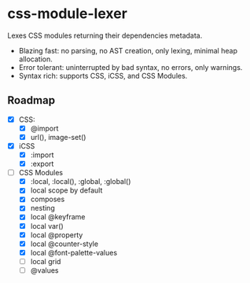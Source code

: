 # css-module-lexer

Lexes CSS modules returning their dependencies metadata.

- Blazing fast: no parsing, no AST creation, only lexing, minimal heap allocation.
- Error tolerant: uninterrupted by bad syntax, no errors, only warnings.
- Syntax rich: supports CSS, iCSS, and CSS Modules.

## Roadmap

- [x] CSS:
  - [x] @import
  - [x] url(), image-set()
- [x] iCSS
  - [x] :import
  - [x] :export
- [ ] CSS Modules
  - [x] :local, :local(), :global, :global()
  - [x] local scope by default
  - [x] composes
  - [x] nesting
  - [x] local @keyframe
  - [x] local var()
  - [x] local @property
  - [x] local @counter-style
  - [x] local @font-palette-values
  - [ ] local grid
  - [ ] @values
